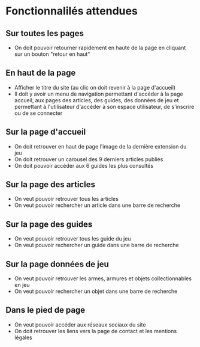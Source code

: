 # Fonctionnalilés attendues

## Sur toutes les pages

- On doit pouvoir retourner rapidement en haute de la page en cliquant sur un bouton "retour en haut"

## En haut de la page

- Afficher le titre du site (au clic on doit revenir à la page d'accueil)
- Il doit y avoir un menu de navigation permettant d'accéder à la page accueil, aux pages des articles, des guides, des données de jeu et permettant à l'utilisateur d'accéder à son espace utilisateur, de s'inscrire ou de se connecter

## Sur la page d'accueil

- On doit retrouver en haut de page l'image de la dernière extension du jeu
- On doit retrouver un carousel des 9 derniers articles publiés
- On doit pouvoir accéder aux 6 guides les plus consultés

## Sur la page des articles

- On veut pouvoir retrouver tous les articles
- On veut pouvoir rechercher un article dans une barre de recherche

## Sur la page des guides

- On veut pouvoir retrouver tous les guide du jeu
- On veut pouvoir rechercher un guide dans une barre de recherche

## Sur la page données de jeu

- On veut pouvoir retrouver les armes, armures et objets collectionnables en jeu
- On veut pouvoir rechercher un objet dans une barre de recherche

## Dans le pied de page

- On veut pouvoir accéder aux réseaux sociaux du site
- On doit retrouver les liens vers la page de contact et les mentions légales